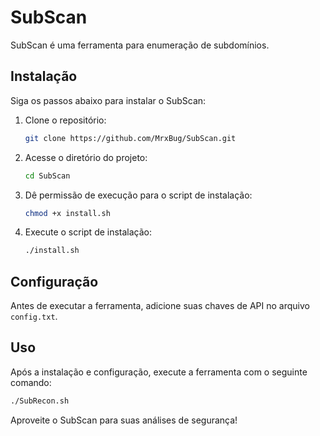 # SubScan

SubScan é uma ferramenta para enumeração de subdomínios.

## Instalação

Siga os passos abaixo para instalar o SubScan:

1. Clone o repositório:
   ```bash
   git clone https://github.com/MrxBug/SubScan.git
   ```
2. Acesse o diretório do projeto:
   ```bash
   cd SubScan
   ```
3. Dê permissão de execução para o script de instalação:
   ```bash
   chmod +x install.sh
   ```
4. Execute o script de instalação:
   ```bash
   ./install.sh
   ```

## Configuração

Antes de executar a ferramenta, adicione suas chaves de API no arquivo `config.txt`.

## Uso

Após a instalação e configuração, execute a ferramenta com o seguinte comando:

```bash
./SubRecon.sh
```

Aproveite o SubScan para suas análises de segurança!

